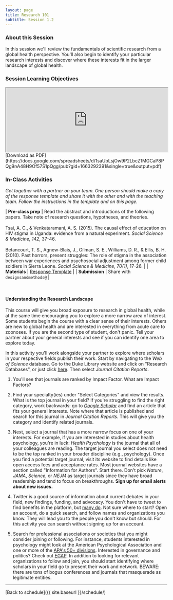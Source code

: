 ```yaml
---
layout: page
title: Research 101 
subtitle: Session 1.2
---
```


### About this Session

In this session we'll review the fundamentals of scientific research from a global health perspective. You'll also begin to identify your particular research interests and discover where these interests fit in the larger landscape of global health.

### Session Learning Objectives
<iframe width="100%" height="200" src="https://docs.google.com/spreadsheets/d/1saUbLsjOw9P2LbcZ1MGCaP8PQg9nA48H9Of57S1pQgg/pubhtml?gid=1663292391&amp;single=true&amp;widget=true&amp;headers=false"></iframe>
[Download as PDF](https://docs.google.com/spreadsheets/d/1saUbLsjOw9P2LbcZ1MGCaP8PQg9nA48H9Of57S1pQgg/pub?gid=1663292391&single=true&output=pdf)

### In-Class Activities

*Get together with a partner on your team. One person should make a copy of the response template and share it with the other and with the teaching team. Follow the instructions in the template and on this page.*

| **Pre-class prep** | Read the abstract and introductions of the following papers. Take note of research questions, hypotheses, and theories. <br><br> Tsai, A. C., & Venkataramani, A. S. (2015). The causal effect of education on HIV stigma in Uganda: evidence from a natural experiment. *Social Science & Medicine, 142*, 37-46. <br><br> Betancourt, T. S., Agnew-Blais, J., Gilman, S. E., Williams, D. R., & Ellis, B. H. (2010). Past horrors, present struggles: The role of stigma in the association between war experiences and psychosocial adjustment among former child soldiers in Sierra Leone. *Social Science & Medicine, 70(1)*, 17-26. |
| **Materials**       | [Response Template](https://docs.google.com/document/d/1DE4UUd-qBk3Fr6aUL26XMUzeXdRs0IwAxofjVg3XJGE/edit?usp=sharing) |
| **Submission**     | Share with `designsandmethods@` |

<br>

#### Understanding the Research Landscape

This course will give you broad exposure to research in global health, while at the same time encouraging you to explore a more narrow area of interest. Some students begin the course with a clear sense of their interests. Others are new to global health and are interested in everything from acute care to zoonoses. If you are the second type of student, don't panic. Tell your partner about your general interests and see if you can identify one area to explore today. 

In this activity you'll work alongside your partner to explore where scholars in your respective fields publish their work. Start by navigating to the *Web of Science* database. Go to the Duke Library website and click on "Research Databases", or just click [here](http://guides.library.duke.edu/az.php). Then select *Journal Citation Reports*.

1. You'll see that journals are ranked by Impact Factor. What are Impact Factors?

2. Find your specialty(ies) under "Select Categories" and view the results. What is the top journal in your field? If you're struggling to find the right category, work backwards: go to [*Google Scholar*](https://scholar.google.com/) and find an article that fits your general interests. Note where that article is published and search for this journal in *Journal Citation Reports*. This will give you the category and identify related journals.

3. Next, select a journal that has a more narrow focus on one of your interests. For example, if you are interested in studies about health psychology, you're in luck: *Health Psychology* is the journal that all of your colleagues are reading. The target journal you select does not need to be the top ranked in your broader discipline (e.g., psychology). Once you find a potential target journal, visit its website to find details like open access fees and acceptance rates. Most journal websites have a section called "Information for Authors". Start there. Don't pick *Nature*, *JAMA*, *Science*, or *NEJM* as target journals since they have broad readership and tend to focus on breakthroughs. **Sign up for email alerts about new issues.**

4. Twitter is a good source of information about current debates in your field, new findings, funding, and advocacy. You don't have to tweet to find benefits in the platform, but [many do](http://www.sciencemag.org/news/2014/09/top-50-science-stars-twitter). Not sure where to start? Open an account, do a quick search, and follow names and organizations you know. They will lead you to the people you don't know but should. For this activity you can search without signing up for an account.

5. Search for professional associations or societies that you might consider joining or following. For instance, students interested in psychology might look at the American Psychological Association and one or more of the [APA's 50+ divisions](http://www.apa.org/about/division/). Interested in governance and politics? Check out [EGAP](http://egap.org/). In addition to looking for relevant organizations to follow and join, you should start identifying where scholars in your field go to present their work and network. BEWARE: there are tons of bogus conferences and journals that masquerade as legitimate entities.

* * *

[Back to schedule]({{ site.baseurl }}/schedule/)